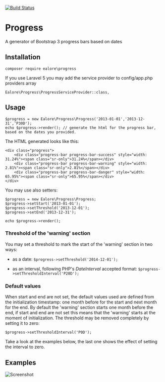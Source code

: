[![Build Status](https://travis-ci.org/Ealore/Progress.svg)](https://travis-ci.org/Ealore/Progress)
# Progress
A generator of Bootstrap 3 progress bars based on dates

## Installation

    composer require ealore\progress

If you use Laravel 5 you may add the service provider to config/app.php providers array

    Ealore\Progress\ProgressServiceProvider::class,

## Usage
    $progress = new Ealore\Progress\Progress('2013-01-01','2013-12-31','P30D');
    echo $progress->render(); // generate the html for the progress bar, based on the dates you provided.

The HTML generated looks like this:

    <div class="progress">
        <div class="progress-bar progress-bar-success" style="width: 31.24%"><span class="sr-only">31.24%</span></div>
        <div class="progress-bar progress-bar-warning" style="width: 2.81%"><span class="sr-only">2.81%</span></div>
        <div class="progress-bar progress-bar-danger" style="width: 65.95%"><span class="sr-only">65.95%</span></div>
    </div>

You may use also setters:

    $progress = new Ealore\Progress\Progress;
    $progress->setStart('2013-01-01');
    $progress->setThreshold('2013-12-01');
    $progress->setEnd('2013-12-31');

    echo $progress->render();

### Threshold of the 'warning' section

You may set a threshold to mark the start of the 'warning' section in two ways:

- as a date:
`$progress->setThreshold('2014-12-01');`


- as an interval, following PHP's *DateInterval* accepted format:
`$progress->setThresholdInterval('P20D');`

### Default values

When start and end are not set, the default values used are defined from the initialization timestamp: one month before for the start and next month for the end.
By default the 'warning' section starts one month before the end, if start and end are not set this means that the 'warning' starts at the moment of initialization.
The threshold may be removed completely by setting it to zero:

    $progress->setThresholdInterval('P0D');

Take a look at the examples below, the last one shows the effect of setting the interval to zero.

## Examples

![Screenshot](/../screenshots/screenshots/screenshot.png?raw=true "Screenshot")
